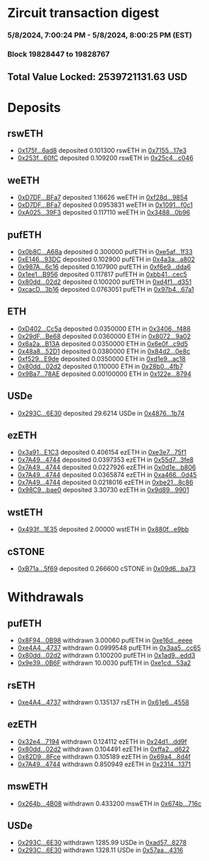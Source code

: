 # Zircuit transaction digest
### 5/8/2024, 7:00:24 PM - 5/8/2024, 8:00:25 PM (EST)
### Block 19828447 to 19828767

## Total Value Locked: 2539721131.63 USD

# Deposits
## rswETH
- [0x175f...6ad8](https://etherscan.io/address/0x175f5d9DbCfA733C8E5cbC904faF4ba124776ad8) deposited 0.101300 rswETH in [0x7155...17e3](https://etherscan.io/tx/0x175f5d9DbCfA733C8E5cbC904faF4ba124776ad8)
- [0x253f...60fC](https://etherscan.io/address/0x253f1410ea90AE4e1C6F6D779cc18ecE61Ab60fC) deposited 0.109200 rswETH in [0x25c4...c046](https://etherscan.io/tx/0x253f1410ea90AE4e1C6F6D779cc18ecE61Ab60fC)
## weETH
- [0xD7DF...BFa7](https://etherscan.io/address/0xD7DF7E085214743530afF339aFC420c7c720BFa7) deposited 1.16626 weETH in [0xf28d...9854](https://etherscan.io/tx/0xD7DF7E085214743530afF339aFC420c7c720BFa7)
- [0xD7DF...BFa7](https://etherscan.io/address/0xD7DF7E085214743530afF339aFC420c7c720BFa7) deposited 0.0953831 weETH in [0x1091...f0c1](https://etherscan.io/tx/0xD7DF7E085214743530afF339aFC420c7c720BFa7)
- [0xA025...39F3](https://etherscan.io/address/0xA025472a0828509692530Ae7ccC965EcF34039F3) deposited 0.117110 weETH in [0x3488...0b96](https://etherscan.io/tx/0xA025472a0828509692530Ae7ccC965EcF34039F3)
## pufETH
- [0x0b8C...A68a](https://etherscan.io/address/0x0b8C9B70DBDA5Ff926ABA95d819Af0A76f22A68a) deposited 0.300000 pufETH in [0xe5af...1f33](https://etherscan.io/tx/0x0b8C9B70DBDA5Ff926ABA95d819Af0A76f22A68a)
- [0xE146...93DC](https://etherscan.io/address/0xE1464E66b1D7D7Bd26A2654F2e90972e2E8593DC) deposited 0.102900 pufETH in [0x4a3a...a802](https://etherscan.io/tx/0xE1464E66b1D7D7Bd26A2654F2e90972e2E8593DC)
- [0x987A...6c16](https://etherscan.io/address/0x987Afb10cfE51C92Ccb503EEd823D59547C06c16) deposited 0.107900 pufETH in [0xf6e9...dda6](https://etherscan.io/tx/0x987Afb10cfE51C92Ccb503EEd823D59547C06c16)
- [0x1ee1...B956](https://etherscan.io/address/0x1ee10E0a09e42032BeEd6Be74b3B3e615f41B956) deposited 0.117817 pufETH in [0xbb41...cec5](https://etherscan.io/tx/0x1ee10E0a09e42032BeEd6Be74b3B3e615f41B956)
- [0x80dd...02d2](https://etherscan.io/address/0x80dd544453DF2d8a7fD694dd8E49A68e21Eb02d2) deposited 0.100200 pufETH in [0xd4f1...d351](https://etherscan.io/tx/0x80dd544453DF2d8a7fD694dd8E49A68e21Eb02d2)
- [0xcacD...3b16](https://etherscan.io/address/0xcacD87fecB2441189c090cd5fCDC69d719193b16) deposited 0.0763051 pufETH in [0x97b4...67a1](https://etherscan.io/tx/0xcacD87fecB2441189c090cd5fCDC69d719193b16)
## ETH
- [0xD402...Cc5a](https://etherscan.io/address/0xD40292155476be261E9cc016bbDa0b52f674Cc5a) deposited 0.0350000 ETH in [0x3406...f488](https://etherscan.io/tx/0xD40292155476be261E9cc016bbDa0b52f674Cc5a)
- [0x29dF...Be68](https://etherscan.io/address/0x29dF545133f44260745347C6Ccb83Da163F4Be68) deposited 0.0360000 ETH in [0x8072...9a02](https://etherscan.io/tx/0x29dF545133f44260745347C6Ccb83Da163F4Be68)
- [0x6a2a...B13A](https://etherscan.io/address/0x6a2a515099D50F1419145a3A22507260595CB13A) deposited 0.0350000 ETH in [0x6e0f...c9d5](https://etherscan.io/tx/0x6a2a515099D50F1419145a3A22507260595CB13A)
- [0x48a8...52D1](https://etherscan.io/address/0x48a829811b62c960095243639A77c10D5D2b52D1) deposited 0.0380000 ETH in [0x84d2...0e8c](https://etherscan.io/tx/0x48a829811b62c960095243639A77c10D5D2b52D1)
- [0xf529...E9de](https://etherscan.io/address/0xf5295C5A6e850C2d3802D11c62846C7094a4E9de) deposited 0.0350000 ETH in [0xd1e9...ac18](https://etherscan.io/tx/0xf5295C5A6e850C2d3802D11c62846C7094a4E9de)
- [0x80dd...02d2](https://etherscan.io/address/0x80dd544453DF2d8a7fD694dd8E49A68e21Eb02d2) deposited 0.110000 ETH in [0x28b0...4fb7](https://etherscan.io/tx/0x80dd544453DF2d8a7fD694dd8E49A68e21Eb02d2)
- [0x9Ba7...78AE](https://etherscan.io/address/0x9Ba7aCced8c2874e9a500B9231Afc732486f78AE) deposited 0.00100000 ETH in [0x122e...8794](https://etherscan.io/tx/0x9Ba7aCced8c2874e9a500B9231Afc732486f78AE)
## USDe
- [0x293C...6E30](https://etherscan.io/address/0x293C6937D8D82e05B01335F7B33FBA0c8e256E30) deposited 29.6214 USDe in [0x4876...1b74](https://etherscan.io/tx/0x293C6937D8D82e05B01335F7B33FBA0c8e256E30)
## ezETH
- [0x3a91...E1C3](https://etherscan.io/address/0x3a91B7aaA8DA5f885a44Fd6C7810CF988abFE1C3) deposited 0.406154 ezETH in [0xe3e7...75f1](https://etherscan.io/tx/0x3a91B7aaA8DA5f885a44Fd6C7810CF988abFE1C3)
- [0x7A49...4744](https://etherscan.io/address/0x7A493Be5c2ce014cD049Bf178a1ac0Db1B434744) deposited 0.0397353 ezETH in [0x55d7...3fe8](https://etherscan.io/tx/0x7A493Be5c2ce014cD049Bf178a1ac0Db1B434744)
- [0x7A49...4744](https://etherscan.io/address/0x7A493Be5c2ce014cD049Bf178a1ac0Db1B434744) deposited 0.0227926 ezETH in [0x0d1e...b806](https://etherscan.io/tx/0x7A493Be5c2ce014cD049Bf178a1ac0Db1B434744)
- [0x7A49...4744](https://etherscan.io/address/0x7A493Be5c2ce014cD049Bf178a1ac0Db1B434744) deposited 0.0365874 ezETH in [0xa466...0d45](https://etherscan.io/tx/0x7A493Be5c2ce014cD049Bf178a1ac0Db1B434744)
- [0x7A49...4744](https://etherscan.io/address/0x7A493Be5c2ce014cD049Bf178a1ac0Db1B434744) deposited 0.0218016 ezETH in [0xbe21...8c86](https://etherscan.io/tx/0x7A493Be5c2ce014cD049Bf178a1ac0Db1B434744)
- [0x98C9...bae0](https://etherscan.io/address/0x98C9cCde2ab6e93fA21de1B909b32B0033a7bae0) deposited 3.30730 ezETH in [0x9d89...9901](https://etherscan.io/tx/0x98C9cCde2ab6e93fA21de1B909b32B0033a7bae0)
## wstETH
- [0x493f...1E35](https://etherscan.io/address/0x493faB127D01BF6433EC77854c90AaC2AaE61E35) deposited 2.00000 wstETH in [0x880f...e9bb](https://etherscan.io/tx/0x493faB127D01BF6433EC77854c90AaC2AaE61E35)
## cSTONE
- [0xB71a...5f69](https://etherscan.io/address/0xB71a08C38c8ceC341f49BA6F77356e94D24F5f69) deposited 0.266600 cSTONE in [0x09d6...ba73](https://etherscan.io/tx/0xB71a08C38c8ceC341f49BA6F77356e94D24F5f69)
# Withdrawals
## pufETH
- [0x8F94...0B98](https://etherscan.io/address/0x8F94557c6752155796C5eF4E3661f3DbC6910B98) withdrawn 3.00060 pufETH in [0xe16d...eeee](https://etherscan.io/tx/0x8F94557c6752155796C5eF4E3661f3DbC6910B98)
- [0xe4A4...4737](https://etherscan.io/address/0xe4A45f74967f75dcCD6947A9DFE25333727a4737) withdrawn 0.0999548 pufETH in [0x3aa5...cc65](https://etherscan.io/tx/0xe4A45f74967f75dcCD6947A9DFE25333727a4737)
- [0x80dd...02d2](https://etherscan.io/address/0x80dd544453DF2d8a7fD694dd8E49A68e21Eb02d2) withdrawn 0.100200 pufETH in [0x1ad9...edd3](https://etherscan.io/tx/0x80dd544453DF2d8a7fD694dd8E49A68e21Eb02d2)
- [0x9e39...0B6F](https://etherscan.io/address/0x9e390B073Aa35C4ffc893791A5670fca36190B6F) withdrawn 10.0030 pufETH in [0xe1cd...53a2](https://etherscan.io/tx/0x9e390B073Aa35C4ffc893791A5670fca36190B6F)
## rsETH
- [0xe4A4...4737](https://etherscan.io/address/0xe4A45f74967f75dcCD6947A9DFE25333727a4737) withdrawn 0.135137 rsETH in [0x61e6...4558](https://etherscan.io/tx/0xe4A45f74967f75dcCD6947A9DFE25333727a4737)
## ezETH
- [0x32e4...7194](https://etherscan.io/address/0x32e43c21F797F7A69652542aC0B57dEFCD0C7194) withdrawn 0.124112 ezETH in [0x24d1...dd9f](https://etherscan.io/tx/0x32e43c21F797F7A69652542aC0B57dEFCD0C7194)
- [0x80dd...02d2](https://etherscan.io/address/0x80dd544453DF2d8a7fD694dd8E49A68e21Eb02d2) withdrawn 0.104491 ezETH in [0xffa2...d622](https://etherscan.io/tx/0x80dd544453DF2d8a7fD694dd8E49A68e21Eb02d2)
- [0x82D9...8Fce](https://etherscan.io/address/0x82D98A715c7bC4f6420198Ff3addcF14973B8Fce) withdrawn 0.105189 ezETH in [0x69a4...8d4f](https://etherscan.io/tx/0x82D98A715c7bC4f6420198Ff3addcF14973B8Fce)
- [0x7A49...4744](https://etherscan.io/address/0x7A493Be5c2ce014cD049Bf178a1ac0Db1B434744) withdrawn 0.850949 ezETH in [0x2314...1371](https://etherscan.io/tx/0x7A493Be5c2ce014cD049Bf178a1ac0Db1B434744)
## mswETH
- [0x264b...4B08](https://etherscan.io/address/0x264b9ca2AC81e7221D39C834c0C21F258ECF4B08) withdrawn 0.433200 mswETH in [0x674b...716c](https://etherscan.io/tx/0x264b9ca2AC81e7221D39C834c0C21F258ECF4B08)
## USDe
- [0x293C...6E30](https://etherscan.io/address/0x293C6937D8D82e05B01335F7B33FBA0c8e256E30) withdrawn 1285.99 USDe in [0xad57...8278](https://etherscan.io/tx/0x293C6937D8D82e05B01335F7B33FBA0c8e256E30)
- [0x293C...6E30](https://etherscan.io/address/0x293C6937D8D82e05B01335F7B33FBA0c8e256E30) withdrawn 1328.11 USDe in [0x57aa...4316](https://etherscan.io/tx/0x293C6937D8D82e05B01335F7B33FBA0c8e256E30)

